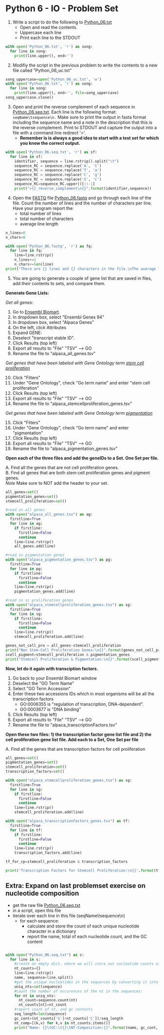 Python 6 - IO - Problem Set
===================

1. Write a script to do the following to [Python_06.txt](https://raw.githubusercontent.com/prog4biol/pfb2019/master/files/Python_06.txt)
   - Open and read the contents.  
   - Uppercase each line
   - Print each line to the STDOUT

```python
with open('Python_06.txt', 'r') as song:
  for line in song:
    print(line.upper(), end='')
```
2. Modifiy the script in the previous problem to write the contents to a new file called "Python_06_uc.txt"

```python
song_uppercase=open('Python_06_uc.txt', 'w')
with open('Python_06.txt', 'r') as song:
  for line in song:
    print(line.upper(), end='', file=song_uppercase)
song_uppercase.close()
```
3. Open and print the reverse complement of each sequence in [Python_06.seq.txt](https://raw.githubusercontent.com/prog4biol/pfb2019/master/files/Python_06.seq.txt). Each line is the following format:    `seqName\tsequence\n.` Make sure to print the output in fasta format including the sequence name and a note in the description that this is the reverse complement. Print to STDOUT and capture the output into a file with a command line redirect '>'.
   - **Remember is is always a good idea to start with a test set for which you know the correct output.**
```python
with open('Python_06.seq.txt', 'r') as sf:
  for line in sf:
    identifier, sequence = line.rstrip().split("\t")
    sequence_RC = sequence.replace('A', 't')
    sequence_RC = sequence.replace('T', 'a')
    sequence_RC = sequence.replace('C', 'g')
    sequence_RC = sequence.replace('G', 'c')
    sequence_RC=sequence_RC.upper()[::-1]
    print(">{}_reverse_complement\n{}".format(identifier,sequence))

```
4. Open the [FASTQ](https://en.wikipedia.org/wiki/FASTQ_format) file [Python_06.fastq](https://raw.githubusercontent.com/prog4biol/pfb2019/master/files/Python_06.fastq) and go through each line of the file. Count the number of lines and the number of characters per line. Have your program report the:  
    - total number of lines  
    - total number of characters  
    - average line length   

```python
n_lines=0
n_chars=0

with open('Python_06.fastq', 'r') as fq:
  for line in fq:
    line=line.rstrip()
    n_lines+=1
    n_chars+=len(line)
print("There are {} lines and {} characters in the file.\nThe average line length is {}".format(n_lines, n_chars, n_chars/n_lines))

```

5. You are going to generate a couple of gene list that are saved in files, add their contents to sets, and compare them.

__Generate Gene Lists:__


_Get all genes:_

1. Go to [Ensembl Biomart](http://useast.ensembl.org/biomart/martview/4b8fb1941e75e7763e8c4ccf1ffcd9c5).
2. In dropdown box, select "Ensembl Genes 94"
3. In dropdown box, select "Alpaca Genes"
4. On the left, click Attributes
5. Expand GENE:
6. Deselect "transcript stable ID".
7. Click Results (top left)
8. Export all results to "File" "TSV" --> GO
9. Rename the file to "alpaca_all_genes.tsv"

_Get genes that have been labeled with Gene Ontology term [stem cell proliferation](http://purl.obolibrary.org/obo/GO_0072089)_

10. Click "Filters"
11. Under "Gene Ontology", check "Go term name" and enter "stem cell proliferation"
12. Click Results (top left)
13. Export all results to "File" "TSV" --> GO
14. Rename the file to "alpaca_stemcellproliferation_genes.tsv"

_Get genes that have been labeled with Gene Ontology term [pigmentation](http://purl.obolibrary.org/obo/GO_0043473)_


15. Click "Filters"
16. Under "Gene Ontology", check "Go term name" and enter "pigmentation"
17. Click Results (top left)
18. Export all results to "File" "TSV" --> GO
19. Rename the file to "alpaca_pigmentation_genes.tsv"


__Open each of the three files and add the geneIDs to a Set. One Set per file.__

A. Find all the genes that are not cell proliferation genes.  
B. Find all genes that are both stem cell proliferation genes and pigment genes.  
*Note* Make sure to NOT add the header to your set.  

```python
all_genes=set()
pigmentation_genes=set()
stemcell_proliferation=set()

#read in all genes
with open("alpaca_all_genes.tsv") as ag:
  firstline=True
  for line in ag:
    if firstline:
      firstline=False
      continue
    line=line.rstrip()
    all_genes.add(line)

#read in pigmentation genes
with open("alpaca_pigmentation_genes.tsv") as pg:
  firstline=True
  for line in pg:
    if firstline:
      firstline=False
      continue
    line=line.rstrip()
    pigmentation_genes.add(line)

#read in sc proliferation genes
with open("alpaca_stemcellproliferation_genes.tsv") as sg:
  firstline=True
  for line in sg:
    if firstline:
      firstline=False
      continue
    line=line.rstrip()
    stemcell_proliferation.add(line)

genes_not_cell_pro = all_genes-stemcell_proliferation
print("Non Stem-Cell Proliferation Genes:\n{}".format(genes_not_cell_pro))
scell_pigment=stemcell_proliferation & pigmentation_genes
print("Stemcell Proliferation & Pigmentation:\n{}".format(scell_pigment))

```



__Now, let do it again with transciption factors.__

1. Go back to your Ensembl Biomart window
2. Deselect the "GO Term Name"
3. Select "GO Term Accession"
4. Enter these two accessions IDs which in most organisms will be all the transcription factors
   - GO:0006355 is "regulation of transcription, DNA-dependent”.
   - GO:0003677 is "DNA binding"
5.  Click Results (top left)
6. Export all results to "File" "TSV" --> GO
7. Rename the file to "alpaca_transcriptionFactors.tsv"

__Open these two files: 1) the transcription factor gene list file and 2) the cell proliferation gene list file. Add each to a Set, One Set per file__

A. Find all the genes that are transcription factors for cell proliferation

```python
all_genes=set()
pigmentation_genes=set()
stemcell_proliferation=set()
transcription_factors=set()

with open("alpaca_stemcellproliferation_genes.tsv") as sg:
  firstline=True
  for line in sg:
    if firstline:
      firstline=False
      continue
    line=line.rstrip()
    stemcell_proliferation.add(line)

with open("alpaca_transcriptionFactors_genes.tsv") as tf:
  firstline=True
  for line in tf:
    if firstline:
      firstline=False
      continue
    line=line.rstrip()
    transcription_factors.add(line)

tf_for_cp=stemcell_proliferation & transcription_factors

print('Transcription Factors for Stemcell Proliferation:\n{}'.format(tf_for_cp))
```


## Extra: Expand on last problemset exercise on nucleotide composition
  - get the raw file [Python_06.seq.txt](https://raw.githubusercontent.com/prog4biol/pfb2019/master/files/Python_06.seq.txt)
  - in a script, open this file
  - iterate over each line in this file (seqName\tsequence\n)
     - for each sequence:
         - calculate and store the count of each unique nucleotide character in a dictionary
         - report the name, total of each nucleotide count, and the GC content
```python

with open("Python_06.seq.txt") as s:
  for line in s:
    #create an empty dict. where we will store out nucleotide counts of each sequence
    nt_counts={}
    line=line.rstrip()
    name, sequence=line.split()
    #get the unique nucleotides in the sequences by converting it into a set
    uniq_nts=set(sequence)
    #count the number of occurences of the nt in the sequences:
    for nt in uniq_nts:
      nt_count=sequence.count(nt)
      nt_counts[nt]=nt_count
    #report count of nt, and gc contents
    seq_length=len(sequence)
    gc_cont=(nt_counts['G']+nt_counts['C'])/seq_length
    nt_comp=[(k,v) for k,v in nt_counts.items()]
    print("Name: {}\tGC:\t{}\tNT-Composition:{}".format(name, gc_cont, nt_comp))


```  
